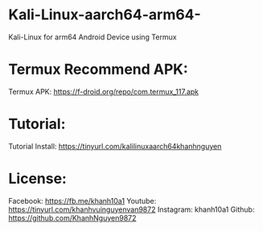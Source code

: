 # Kali-Linux-aarch64-arm64-
Kali-Linux for arm64 Android Device using Termux

# Termux Recommend APK:
Termux APK: https://f-droid.org/repo/com.termux_117.apk

# Tutorial:
Tutorial Install: https://tinyurl.com/kalilinuxaarch64khanhnguyen

# License:
Facebook: https://fb.me/khanh10a1
Youtube: https://tinyurl.com/khanhvuinguyenvan9872
Instagram: khanh10a1
Github: https://github.com/KhanhNguyen9872
